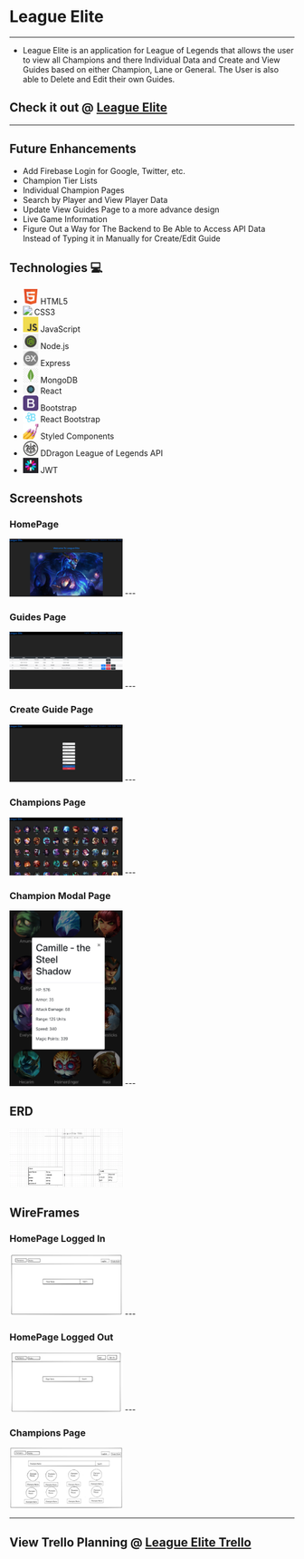 # League Elite
---

- League Elite is an application for League of Legends that allows the user to view all Champions and there Individual Data and Create and View Guides based on either Champion, Lane or General. The User is also able to Delete and Edit their own Guides.

## Check it out @ [League Elite](https://league-elite.netlify.app/)

---

## Future Enhancements

- Add Firebase Login for Google, Twitter, etc.
- Champion Tier Lists
- Individual Champion Pages
- Search by Player and View Player Data
- Update View Guides Page to a more advance design
- Live Game Information
- Figure Out a Way for The Backend to Be Able to Access API Data Instead of Typing it in Manually for Create/Edit Guide

## Technologies 💻

- <img src="public/images/icons/html5.png" width="27"> HTML5
- <img src="public/images/icons/css.png" width="27"> CSS3
- <img src="public/images/icons/javascript.png" width="27"> JavaScript
- <img src="public/images/icons/node.jpeg" width="27"> Node.js
- <img src="public/images/icons/express.png" width="27"> Express
- <img src="public/images/icons/mongodb.jpg" width="27"> MongoDB
- <img src="public/images/icons/react.png" width="27"> React
- <img src="public/images/icons/bootstrap.png" width="27"> Bootstrap
- <img src="public/images/icons/reactbs.png" width="27"> React Bootstrap
- <img src="public/images/icons/styledcomp.jpeg" width="27"> Styled Components
- <img src="public/images/icons/datadragon.jpeg" width="27"> DDragon League of Legends API
- <img src="public/images/icons/jwt.png" width="27"> JWT

## Screenshots

### HomePage
<img src="public/images/Screenshots/HomePageSS.png" width="200">
---

### Guides Page
<img src="public/images/Screenshots/GuidesPageSS.png" width="200">
---

### Create Guide Page
<img src="public/images/Screenshots/CreateGuideSS.png" width="200">
---

### Champions Page
<img src="public/images/Screenshots/ChampionsPageSS.png" width="200">
---

### Champion Modal Page
<img src="public/images/Screenshots/ChampionModalSS.png" width="200">
---

## ERD
<img src="public/images/ERDs/LeagueEliteERD.png" width="200">

## WireFrames

### HomePage Logged In
<img src="public/images/WireFrames/HomePageLoggedInWireFrame.png" width="200">
---

### HomePage Logged Out
<img src="public/images/WireFrames/HomePageWireLoggedOutFrame.png" width="200">
---

### Champions Page
<img src="public/images/WireFrames/ChampionsPageWireFrame.png" width="200">

---

## View Trello Planning @ [League Elite Trello](https://trello.com/b/diZlsC6U/project-3-league-elite)